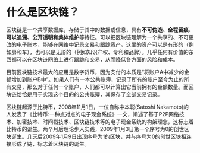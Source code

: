 # 什么是区块链？

区块链是一个共享数据库，存储于其中的数据或信息，具有**不可伪造、全程留痕、可以追溯、公开透明和集体维护**等特征。可以把区块链理解为一个共享的、不可更改的电子账本，能够在网络中记录交易和跟踪资产。这里的资产可以是有形的（例如房和车），也可以是无形的（例如知识产权、专利和品牌）。几乎任何有价值的东西都可以在区块链网络上进行跟踪和交易，从而降低各方面的风险和成本。

目前区块链技术最大的应用是数字货币，因为支付的本质是“将账户A中减少的金额增加到账户B中”。如果人们有一本公共账簿，记录了所有的账户至今为止的所有交易，那么对于任何一个账户，人们都可以计算出它当前拥有的金额数量。而区块链恰恰是用于实现这个目的的公共账簿，其保存了全部交易记录。

区块链起源于比特币，2008年11月1日，一位自称中本聪\(Satoshi Nakamoto\)的人发表了《比特币:一种点对点的电子现金系统》一文，阐述了基于P2P网络技术、加密技术、时间戳技术、区块链技术等的电子现金系统的构架理念，这标志着比特币的诞生。两个月后理论步入实践，2009年1月3日第一个序号为0的创世区块诞生。几天后2009年1月9日出现序号为1的区块，并与序号为0的创世区块相连接形成了链，标志着区块链的诞生。

#### 

